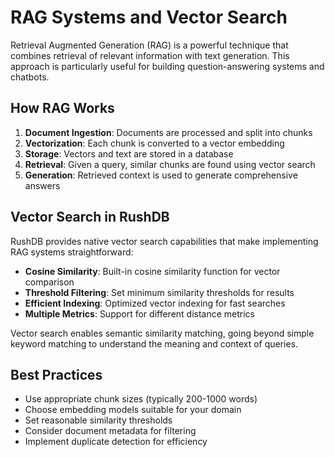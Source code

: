 # RAG Systems and Vector Search

Retrieval Augmented Generation (RAG) is a powerful technique that combines retrieval of relevant information with text generation. This approach is particularly useful for building question-answering systems and chatbots.

## How RAG Works

1. **Document Ingestion**: Documents are processed and split into chunks
2. **Vectorization**: Each chunk is converted to a vector embedding
3. **Storage**: Vectors and text are stored in a database
4. **Retrieval**: Given a query, similar chunks are found using vector search
5. **Generation**: Retrieved context is used to generate comprehensive answers

## Vector Search in RushDB

RushDB provides native vector search capabilities that make implementing RAG systems straightforward:

- **Cosine Similarity**: Built-in cosine similarity function for vector comparison
- **Threshold Filtering**: Set minimum similarity thresholds for results
- **Efficient Indexing**: Optimized vector indexing for fast searches
- **Multiple Metrics**: Support for different distance metrics

Vector search enables semantic similarity matching, going beyond simple keyword matching to understand the meaning and context of queries.

## Best Practices

- Use appropriate chunk sizes (typically 200-1000 words)
- Choose embedding models suitable for your domain
- Set reasonable similarity thresholds
- Consider document metadata for filtering
- Implement duplicate detection for efficiency
